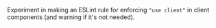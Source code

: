 Experiment in making an ESLint rule for enforcing `"use client"` in client components (and warning if it's not needed).
